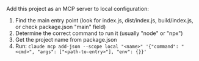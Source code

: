 Add this project as an MCP server to local configuration:

1. Find the main entry point (look for index.js, dist/index.js, build/index.js, or check package.json "main" field)
2. Determine the correct command to run it (usually "node" or "npx")
3. Get the project name from package.json
4. Run: `claude mcp add-json --scope local "<name>" '{"command": "<cmd>", "args": ["<path-to-entry>"], "env": {}}'`
